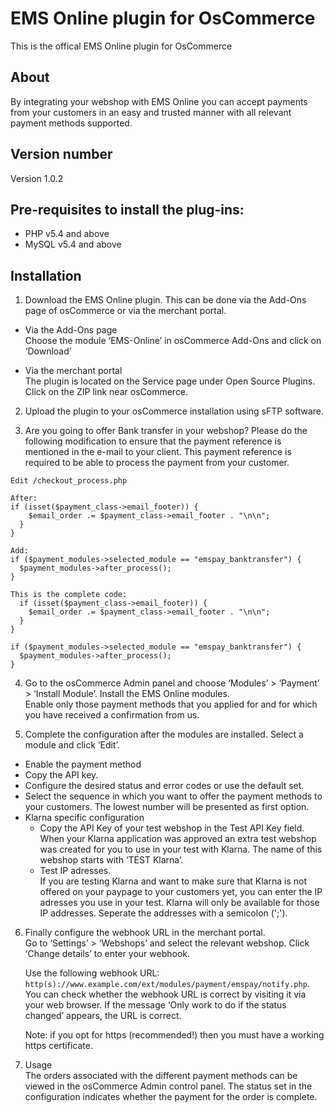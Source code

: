 # EMS Online plugin for OsCommerce
This is the offical EMS Online plugin for OsCommerce

## About
By integrating your webshop with EMS Online you can accept payments from your customers in an easy and trusted manner with all relevant payment methods supported.

## Version number
Version 1.0.2

## Pre-requisites to install the plug-ins: 
- PHP v5.4 and above
- MySQL v5.4 and above

## Installation
1. Download the EMS Online plugin. This can be done via the Add-Ons page of osCommerce or via the merchant portal.

* Via the Add-Ons page  
  Choose the module ‘EMS-Online’ in osCommerce Add-Ons and click on ‘Download’

* Via the merchant portal  
  The plugin is located on the Service page under Open Source Plugins. Click on the ZIP link near osCommerce.

2. Upload the plugin to your osCommerce installation using sFTP software.

3. Are you going to offer Bank transfer in your webshop? Please do the following modification to ensure that the payment reference is mentioned in the e-mail to your client. This payment reference is required to be able to process the payment from your customer. 


  ```
Edit /checkout_process.php

After:
if (isset($payment_class->email_footer)) {
      $email_order .= $payment_class->email_footer . "\n\n";
    }
  }

Add:
  if ($payment_modules->selected_module == "emspay_banktransfer") {
    $payment_modules->after_process();
  }

This is the complete code:
    if (isset($payment_class->email_footer)) {
      $email_order .= $payment_class->email_footer . "\n\n";
    }
  }

  if ($payment_modules->selected_module == "emspay_banktransfer") {
    $payment_modules->after_process();
  }
```

4. Go to the osCommerce Admin panel and choose ‘Modules’ > ‘Payment’ > ‘Install Module’. Install the EMS Online modules.  
  Enable only those payment methods that you applied for and for which you have received a confirmation from us. 

5. Complete the configuration after the modules are installed. Select a module and click ‘Edit’.  
  * Enable the payment method  
  * Copy the API key.  
  * Configure the desired status and error codes or use the default set.
  * Select the sequence in which you want to offer the payment methods to your customers. The lowest number will be presented as first option. 
  * Klarna specific configuration
     * Copy the API Key of your test webshop in the Test API Key field.  
    When your Klarna application was approved an extra test webshop was created for you to use in your test with Klarna. The name of this webshop starts with ‘TEST Klarna’.
     * Test IP adresses.  
          If you are testing Klarna and want to make sure that Klarna is not offered on your paypage to your customers yet, you can enter the IP adresses you use in your test. Klarna will only be available for those IP addresses. Seperate the addresses with a semicolon (';'). 

6. Finally configure the webhook URL in the merchant portal.  
  Go to ‘Settings’ > ‘Webshops’ and select the relevant webshop. Click ‘Change details’ to enter your webhook. 

   Use the following webhook URL: `http(s)://www.example.com/ext/modules/payment/emspay/notify.php`.   
  You can check whether the webhook URL is correct by visiting it via your web browser. If the message ‘Only work to do if the status changed’ appears, the URL is correct.  

   Note: if you opt for https (recommended!) then you must have a working https certificate.

7. Usage  
  The orders associated with the different payment methods can be viewed in the osCommerce Admin control panel. The status set in the configuration indicates whether the payment for the order is complete.